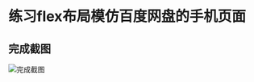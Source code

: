 # 练习flex布局模仿百度网盘的手机页面
## 完成截图

![完成截图](https://github.com/gengwenhao/mobile_baidu_netdisk/blob/dev/src/imgs/%E5%AE%8C%E6%88%90%E6%88%AA%E5%9B%BE.png)
